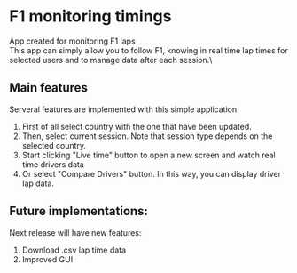 # F1 monitoring timings

App created for monitoring F1 laps\
This app can simply allow you to follow F1, knowing in real time lap times for selected users and to manage data after each session.\

## Main features

Serveral features are implemented with this simple application
1. First of all select country with the one that have been updated.
2. Then, select current session. Note that session type depends on the selected country.
3. Start clicking "Live time" button to open a new screen and watch real time drivers data
4. Or select "Compare Drivers" button. In this way, you can display driver lap data.

## Future implementations:
Next release will have new features:
1. Download .csv lap time data
2. Improved GUI
